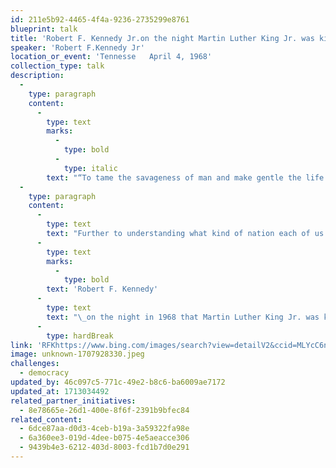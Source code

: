 ```yaml
---
id: 211e5b92-4465-4f4a-9236-2735299e8761
blueprint: talk
title: 'Robert F. Kennedy Jr.on the night Martin Luther King Jr. was killed...'
speaker: 'Robert F.Kennedy Jr'
location_or_event: 'Tennesse   April 4, 1968'
collection_type: talk
description:
  -
    type: paragraph
    content:
      -
        type: text
        marks:
          -
            type: bold
          -
            type: italic
        text: "“To tame the savageness of man and make gentle the life of the\_world.”"
  -
    type: paragraph
    content:
      -
        type: text
        text: "Further to understanding what kind of nation each of us lives in, here\_is\_"
      -
        type: text
        marks:
          -
            type: bold
        text: 'Robert F. Kennedy'
      -
        type: text
        text: "\_on the night in 1968 that Martin Luther King Jr. was killed. Towards the end of these soft-spoken minutes,\_RFK\_frames his hopes in the words of\_Aeschylus."
      -
        type: hardBreak
link: 'RFKhttps://www.bing.com/images/search?view=detailV2&ccid=MLYcC6nl&id=B444B6D4B3095158502C02397F5E0163725CDC0F&thid=OIP.MLYcC6nlB_iZkYSQqXxiKwHaEK&mediaurl=https%3a%2f%2fwashingtonstatewire.com%2fwp-content%2fuploads%2f2020%2f05%2fRFK-in-Indy-scaled.jpg&cdnurl=https%3a%2f%2fth.bing.com%2fth%2fid%2fR.30b61c0ba9e507f899918490a97c622b%3frik%3dD9xccmMBXn85Ag%26pid%3dImgRaw%26r%3d0&exph=1440&expw=2560&q=RFK+on+night+King+was+shot&simid=608040930239188218&FORM=IRPRST&ck=1A20DB138872B6104D2EB9F29860BA04&selectedIndex=6&itb=0'
image: unknown-1707928330.jpeg
challenges:
  - democracy
updated_by: 46c097c5-771c-49e2-b8c6-ba6009ae7172
updated_at: 1713034492
related_partner_initiatives:
  - 8e78665e-26d1-400e-8f6f-2391b9bfec84
related_content:
  - 6dce87aa-d0d3-4ceb-b19a-3a59322fa98e
  - 6a360ee3-019d-4dee-b075-4e5aeacce306
  - 9439b4e3-6212-403d-8003-fcd1b7d0e291
---
```

